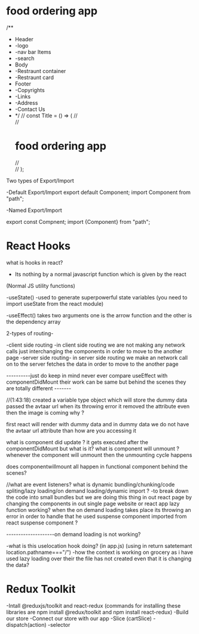 # food ordering app

/\*\*

- Header
- -logo
- -nav bar Items
- -search
- Body
- -Restraunt container
- -Restraunt card
- Footer
- -Copyrights
- -Links
- -Address
- -Contact Us
- \*/
  // const Title = () => (
  // <div className="head">
  // <h1>food ordering app</h1>
  // </div>
  // );

Two types of Export/Import

-Default Export/Import
export default Component;
import Component from "path";

-Named Export/Import

export const Compnent;
import {Component} from "path";

# React Hooks

what is hooks in react?

- Its nothing by a normal javascript function which is given by the react

(Normal JS utility functions)

-useState() -used to generate superpowerful state variables (you need to import useState from the react module)

-useEffect() takes two arguments one is the arrow function and the other is the dependency array

2-types of routing-

-client side routing -in client side routing we are not making any network calls just interchanging the components in order to move to the another page
-server side routing- in server side routing we make an network call on to the server fetches the data in order to move to the another page

----------just do keep in mind never ever compare useEffect with componentDidMount their work can be same but behind the scenes they are totally different -------

//(1:43:18) created a variable type object which will store the dummy data passed the avtaar url when its throwing error it removed the attribute even then the image is coming why ?

first react will render with dummy data and in dummy data we do not have the avtaar url attribute than how are you accessing it

what is component did update ? it gets executed after the componentDidMount but what is it?
what is component will unmount ? whenever the component will unmount then the unmounting cycle happens

does componentwillmount all happen in functional component behind the scenes?

<!-- read more about set interval and set timeout-->

//what are event listeners?
what is dynamic bundling/chunking/code spliting/lazy loading/on demand loading/dynamic import ?
-to break down the code into small bundles but we are doing this thing in out react page by changing the components
in out single page website or react app
lazy function working? when the on demand loading takes place its throwing an error in order to handle that he used suspense component imported from react
suspense component ?

--------------------on demand loading is not working?

-what is this uselocation hook doing? (in app.js) (using in return satetemant location.pathname==="/")
-how the context is working on grocery as i have used lazy loading over their the file has not created even that it is changing the data?

# Redux Toolkit

-Intall @reduxjs/toolkit and react-redux (commands for installing these libraries are npm install @redux/toolkit and npm install react-redux)
-Build our store
-Connect our store with our app
-Slice (cartSlice)
-dispatch(action)
-selector
